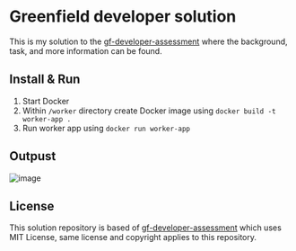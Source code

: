 # Greenfield developer solution

This is my solution to the [gf-developer-assessment](https://github.com/BonnierNews/gf-developer-assessment) where the background, task, and more information can be found.

## Install & Run

1. Start Docker
2. Within `/worker` directory create Docker image using `docker build -t worker-app .`
3. Run worker app using `docker run worker-app`

## Outpust

![image](https://github.com/user-attachments/assets/0dd27b29-ff4e-4085-9527-304e20a14999)

## License 
This solution repository is based of [gf-developer-assessment](https://github.com/BonnierNews/gf-developer-assessment) which uses MIT License, same license and copyright applies to this repository.
